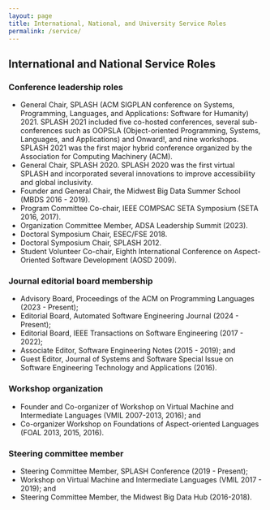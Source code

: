 ```yaml
---
layout: page
title: International, National, and University Service Roles
permalink: /service/
---
```


## International and National Service Roles

### Conference leadership roles

- General Chair, SPLASH (ACM SIGPLAN conference on Systems, Programming, Languages, and Applications: Software for Humanity) 2021. SPLASH 2021 included five co-hosted conferences, several sub-conferences such as OOPSLA (Object-oriented Programming, Systems, Languages, and Applications) and Onward!, and nine workshops. SPLASH 2021 was the first major hybrid conference organized by the Association for Computing Machinery (ACM).
- General Chair, SPLASH 2020. SPLASH 2020 was the first virtual SPLASH and incorporated 
    several innovations to improve accessibility and global inclusivity. 
- Founder and General Chair, the Midwest Big Data Summer School (MBDS 2016 - 2019).
- Program Committee Co-chair, IEEE COMPSAC SETA Symposium (SETA 2016, 2017).
- Organization Committee Member, ADSA Leadership Summit (2023).
- Doctoral Symposium Chair, ESEC/FSE 2018.
- Doctoral Symposium Chair, SPLASH 2012.
- Student Volunteer Co-chair, Eighth International Conference on
      Aspect-Oriented Software Development (AOSD 2009).

### Journal editorial board membership

- Advisory Board, Proceedings of the ACM on Programming Languages (2023 - Present);
- Editorial Board, Automated Software Engineering Journal (2024 - Present);
- Editorial Board, IEEE Transactions on Software Engineering (2017 - 2022);
- Associate Editor, Software Engineering Notes (2015 - 2019); and
- Guest Editor, Journal of Systems and Software Special Issue on Software Engineering Technology and Applications (2016).

### Workshop organization 
- Founder and Co-organizer of Workshop on Virtual Machine and Intermediate Languages
  (VMIL 2007-2013, 2016); and
- Co-organizer Workshop on Foundations of Aspect-oriented Languages (FOAL 2013, 2015, 2016).

### Steering committee member
- Steering Committee Member, SPLASH Conference (2019 - Present); 
- Workshop on Virtual Machine and Intermediate Languages (VMIL 2017 - 2019); and
- Steering Committee Member, the Midwest Big Data Hub (2016-2018).


